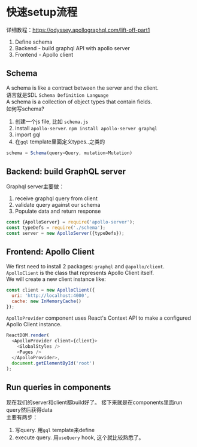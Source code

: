 # 快速setup流程  
详细教程：https://odyssey.apollographql.com/lift-off-part1 
1. Define schema
2. Backend - build graphql API with apollo server
3. Frontend - Apollo client

## Schema
A schema is like a contract between the server and the client.   
语言就是SDL `Schema Definition Language`   
A schema is a collection of object types that contain fields.   
如何写schema?   
1. 创建一个js file, 比如 `schema.js`
2. install `apollo-server`. `npm install apollo-server graphql`    
3. import gql
4. 在`gql` template里面定义types..之类的    
```javascript
schema = Schema(query=Query, mutation=Mutation)
```
## Backend: build GraphQL server
Graphql server主要做：    
1. receive graphql query from client
2. validate query against our schema
3. Populate data and return response   
```javascript
const {ApolloServer} = require('apollo-server');
const typeDefs = require('./schema');
const server = new ApolloServer({typeDefs});
```
## Frontend: Apollo Client
We first need to install 2 packages: `graphql` and `@apollo/client`.    
`ApolloClient` is the class that represents Apollo Client itself.   
We will create a new client instance like:   
```javascript
const client = new ApolloClient({
  uri: 'http://localhost:4000',
  cache: new InMemoryCache()
});
```
`ApolloProvider` component uses React's Context API to make a configured Apollo Client instance.    
```javascript
ReactDOM.render(
  <ApolloProvider client={client}>
    <GlobalStyles />
    <Pages />
  </ApolloProvider>,
  document.getElementById('root')
);
```
## Run queries in components   
现在我们的server和client都build好了。 接下来就是在components里面run query然后获得data    
主要有两步：
1. 写query. 用`gql` template来define
2. execute query.  用`useQuery` hook, 这个就比较熟悉了。       

